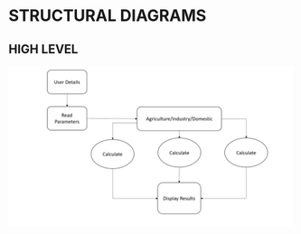 # STRUCTURAL DIAGRAMS

## HIGH LEVEL

![High_level](/2_Architecture/Structural%20diagram/Structural%20HLD.png)
